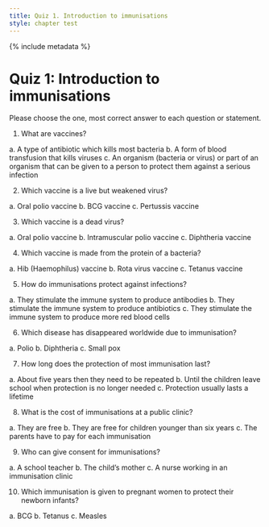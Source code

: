 ```yaml
---
title: Quiz 1. Introduction to immunisations
style: chapter test
---
```


{% include metadata %}

# Quiz 1: Introduction to immunisations

Please choose the one, most correct answer to each question or statement.

1.	What are vaccines?

a.	A type of antibiotic which kills most bacteria
b.	A form of blood transfusion that kills viruses
c.	An organism (bacteria or virus) or part of an organism that can be given to a person to protect them against a serious infection

2.	Which vaccine is a live but weakened virus?

a.	Oral polio vaccine
b.	BCG vaccine
c.	Pertussis vaccine

3.	Which vaccine is a dead virus?

a.	Oral polio vaccine
b.	Intramuscular polio vaccine
c.	Diphtheria vaccine

4.	Which vaccine is made from the protein of a bacteria?

a.	Hib (Haemophilus) vaccine
b.	Rota virus vaccine
c.	Tetanus vaccine 

5.	How do immunisations protect against infections?

a.	They stimulate the immune system to produce antibodies
b.	They stimulate the immune system to produce antibiotics
c.	They stimulate the immune system to produce more red blood cells

6.	Which disease has disappeared worldwide due to immunisation?

a.	Polio
b.	Diphtheria
c.	Small pox

7.	How long does the protection of most immunisation last?

a.	About five years then they need to be repeated
b.	Until the children leave school when protection is no longer needed
c.	Protection usually lasts a lifetime

8.	What is the cost of immunisations at a public clinic?

a.	They are free
b.	They are free for children younger than six years
c.	The parents have to pay for each immunisation

9.	Who can give consent for immunisations?

a.	A school teacher
b.	The child’s mother
c.	A nurse working in an immunisation clinic

10.	Which immunisation is given to pregnant women to protect their newborn infants?

a.	BCG
b.	Tetanus
c.	Measles

